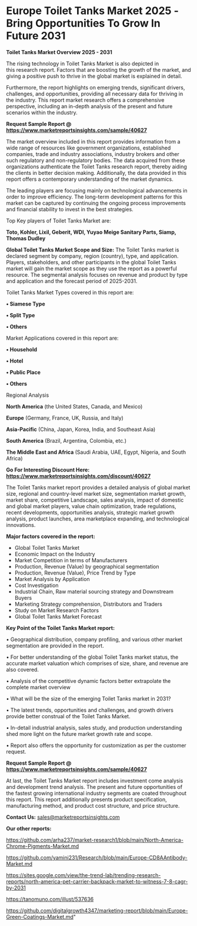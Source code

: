 # Europe Toilet Tanks Market 2025 -Bring Opportunities To Grow In Future 2031

<Strong> Toilet Tanks Market Overview 2025 - 2031</strong>

The rising technology in Toilet Tanks Market is also depicted in this research report. Factors that are boosting the growth of the market, and giving a positive push to thrive in the global market is explained in detail.

Furthermore, the report highlights on emerging trends, significant drivers, challenges, and opportunities, providing all necessary data for thriving in the industry. This report market research offers a comprehensive perspective, including an in-depth analysis of the present and future scenarios within the industry.

<strong>Request Sample Report @ <a href=https://www.marketreportsinsights.com/sample/40627>https://www.marketreportsinsights.com/sample/40627</a></strong>

The market overview included in this report provides information from a wide range of resources like government organizations, established companies, trade and industry associations, industry brokers and other such regulatory and non-regulatory bodies. The data acquired from these organizations authenticate the Toilet Tanks research report, thereby aiding the clients in better decision making. Additionally, the data provided in this report offers a contemporary understanding of the market dynamics.

The leading players are focusing mainly on technological advancements in order to improve efficiency. The long-term development patterns for this market can be captured by continuing the ongoing process improvements and financial stability to invest in the best strategies.

Top Key players of Toilet Tanks Market are:

<strong>Toto, Kohler, Lixil, Geberit, WDI, Yuyao Meige Sanitary Parts, Siamp, Thomas Dudley</strong>

<strong><b>Global Toilet Tanks Market Scope and Size:</b></strong>
The Toilet Tanks market is declared segment by company, region (country), type, and application. Players, stakeholders, and other participants in the global Toilet Tanks market will gain the market scope as they use the report as a powerful resource. The segmental analysis focuses on revenue and product by type and application and the forecast period of 2025-2031.

Toilet Tanks Market Types covered in this report are:

<strong>•  Siamese Type

•  Split Type

•  Others</strong>

Market Applications covered in this report are:

<strong>•  Household

•  Hotel

•  Public Place

•  Others</strong> 

Regional Analysis

<strong>North America</strong> (the United States, Canada, and Mexico)

<strong>Europe</strong> (Germany, France, UK, Russia, and Italy)

<strong>Asia-Pacific</strong> (China, Japan, Korea, India, and Southeast Asia)

<strong>South America</strong> (Brazil, Argentina, Colombia, etc.)

<strong>The Middle East and Africa</strong> (Saudi Arabia, UAE, Egypt, Nigeria, and South Africa)

<strong>Go For Interesting Discount Here: <a href=https://www.marketreportsinsights.com/discount/40627>https://www.marketreportsinsights.com/discount/40627</a></strong>

The Toilet Tanks market report provides a detailed analysis of global market size, regional and country-level market size, segmentation market growth, market share, competitive Landscape, sales analysis, impact of domestic and global market players, value chain optimization, trade regulations, recent developments, opportunities analysis, strategic market growth analysis, product launches, area marketplace expanding, and technological innovations.

<strong><b>Major factors covered in the report:</b></strong>
<ul>
  <li>Global Toilet Tanks Market </li>
  <li>Economic Impact on the Industry</li>
  <li>Market Competition in terms of Manufacturers</li>
  <li>Production, Revenue (Value) by geographical segmentation</li>
  <li>Production, Revenue (Value), Price Trend by Type</li>
  <li>Market Analysis by Application</li>
  <li>Cost Investigation</li>
  <li>Industrial Chain, Raw material sourcing strategy and Downstream Buyers</li>
  <li>Marketing Strategy comprehension, Distributors and Traders</li>
  <li>Study on Market Research Factors</li>
  <li>Global Toilet Tanks Market Forecast</li>
</ul>

<strong><b>Key Point of the Toilet Tanks Market report:</b></strong>

• Geographical distribution, company profiling, and various other market segmentation are provided in the report.

• For better understanding of the global Toilet Tanks market status, the accurate market valuation which comprises of size, share, and revenue are also covered.

• Analysis of the competitive dynamic factors better extrapolate the complete market overview

• What will be the size of the emerging Toilet Tanks market in 2031?

• The latest trends, opportunities and challenges, and growth drivers provide better construal of the Toilet Tanks Market.

• In-detail industrial analysis, sales study, and production understanding shed more light on the future market growth rate and scope.

• Report also offers the opportunity for customization as per the customer request.

<strong>Request Sample Report @ <a href=https://www.marketreportsinsights.com/sample/40627>https://www.marketreportsinsights.com/sample/40627</a></strong>

At last, the Toilet Tanks Market report includes investment come analysis and development trend analysis. The present and future opportunities of the fastest growing international industry segments are coated throughout this report. This report additionally presents product specification, manufacturing method, and product cost structure, and price structure.

<strong>Contact Us:</strong>
sales@marketreportsinsights.com

<strong>Our other reports:</strong>

<a href=https://github.com/arha237/market-research1/blob/main/North-America-Chrome-Pigments-Market.md>https://github.com/arha237/market-research1/blob/main/North-America-Chrome-Pigments-Market.md</a>

<a href=https://github.com/yamini231/Research/blob/main/Europe-CD8AAntibody-Market.md>https://github.com/yamini231/Research/blob/main/Europe-CD8AAntibody-Market.md</a>

<a href=https://sites.google.com/view/the-trend-lab/trending-research-reports/north-america-pet-carrier-backpack-market-to-witness-7-8-cagr-by-2031>https://sites.google.com/view/the-trend-lab/trending-research-reports/north-america-pet-carrier-backpack-market-to-witness-7-8-cagr-by-2031</a>

<a href=https://tanomuno.com/illust/537636>https://tanomuno.com/illust/537636</a>

<a href=https://github.com/digitalgrowth4347/marketing-report/blob/main/Europe-Green-Coatings-Market.md>https://github.com/digitalgrowth4347/marketing-report/blob/main/Europe-Green-Coatings-Market.md</a>"
